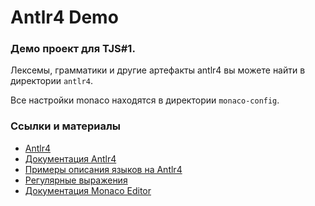# Antlr4 Demo

### Демо проект для TJS#1.

Лексемы, грамматики и другие артефакты antlr4 вы можете найти в директории `antlr4`.

Все настройки monaco находятся в директории `monaco-config`.

### Ссылки и материалы

- [Antlr4](https://github.com/antlr/antlr4)
- [Документация Antlr4](https://github.com/antlr/antlr4/blob/master/doc/index.md)
- [Примеры описания языков на Antlr4](https://github.com/antlr/grammars-v4)
- [Регулярные выражения](https://www.regular-expressions.info/unicode.html#prop)
- [Документация Monaco Editor](https://microsoft.github.io/monaco-editor/)
